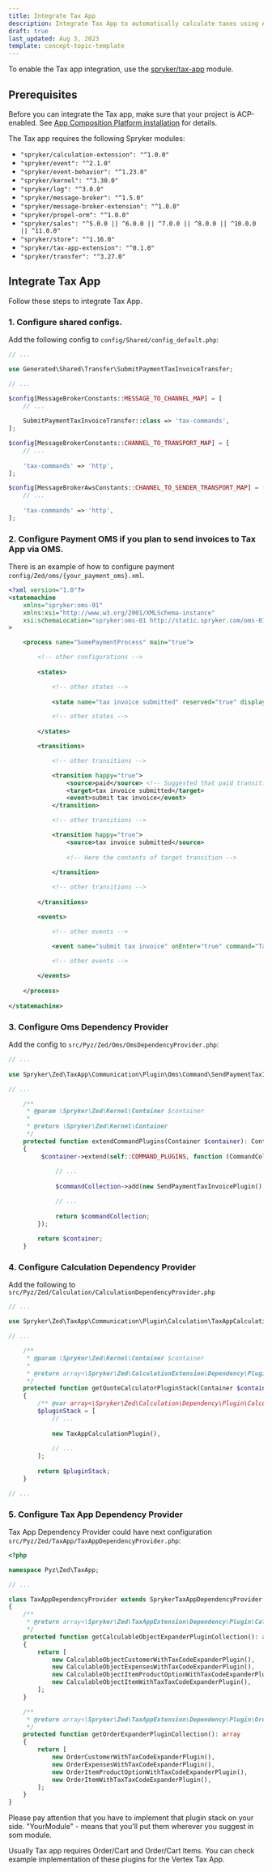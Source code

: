 ```yaml
---
title: Integrate Tax App
description: Integrate Tax App to automatically calculate taxes using Acp Apps.
draft: true
last_updated: Aug 3, 2023
template: concept-topic-template
---
```


To enable the Tax app integration, use the [spryker/tax-app](https://github.com/spryker/tax-app) module.

## Prerequisites

Before you can integrate the Tax app, make sure that your project is ACP-enabled. See [App Composition Platform installation](/docs/acp/user/app-composition-platform-installation.html) for details.

The Tax app requires the following Spryker modules:

  *  `"spryker/calculation-extension": "^1.0.0"`
  *  `"spryker/event": "^2.1.0"`
  *  `"spryker/event-behavior": "^1.23.0"`
  *  `"spryker/kernel": "^3.30.0"`
  *  `"spryker/log": "^3.0.0"`
  *  `"spryker/message-broker": "^1.5.0"`
  *  `"spryker/message-broker-extension": "^1.0.0"`
  *  `"spryker/propel-orm": "^1.0.0"`
  *  `"spryker/sales": "^5.0.0 || ^6.0.0 || ^7.0.0 || ^8.0.0 || ^10.0.0 || ^11.0.0"`
  *  `"spryker/store": "^1.16.0"`
  *  `"spryker/tax-app-extension": "^0.1.0"`
  *  `"spryker/transfer": "^3.27.0"`

## Integrate Tax App

Follow these steps to integrate Tax App.

### 1. Configure shared configs.

Add the following config to `config/Shared/config_default.php`:

```php
// ...

use Generated\Shared\Transfer\SubmitPaymentTaxInvoiceTransfer;

// ...

$config[MessageBrokerConstants::MESSAGE_TO_CHANNEL_MAP] = [
    // ...
    
    SubmitPaymentTaxInvoiceTransfer::class => 'tax-commands',
];

$config[MessageBrokerConstants::CHANNEL_TO_TRANSPORT_MAP] = [
    // ...
    
    'tax-commands' => 'http',
];

$config[MessageBrokerAwsConstants::CHANNEL_TO_SENDER_TRANSPORT_MAP] = [
    // ...
    
    'tax-commands' => 'http',
];
```

### 2. Configure Payment OMS if you plan to send invoices to Tax App via OMS.

There is an example of how to configure payment `config/Zed/oms/{your_payment_oms}.xml`.

```xml
<?xml version="1.0"?>
<statemachine
    xmlns="spryker:oms-01"
    xmlns:xsi="http://www.w3.org/2001/XMLSchema-instance"
    xsi:schemaLocation="spryker:oms-01 http://static.spryker.com/oms-01.xsd"
>

    <process name="SomePaymentProcess" main="true">

        <!-- other configurations -->
        
        <states>

            <!-- other states -->
            
            <state name="tax invoice submitted" reserved="true" display="oms.state.paid"/>

            <!-- other states -->
            
        </states>

        <transitions>

            <!-- other transitions -->

            <transition happy="true">
                <source>paid</source> <!-- Suggested that paid transition should be the source, but it's up to you -->
                <target>tax invoice submitted</target>
                <event>submit tax invoice</event>
            </transition>

            <!-- other transitions -->

            <transition happy="true">
                <source>tax invoice submitted</source>
                
                <!-- Here the contents of target transition -->
                
            </transition>

            <!-- other transitions -->
            
        </transitions>

        <events>

            <!-- other events -->

            <event name="submit tax invoice" onEnter="true" command="TaxApp/SubmitPaymentTaxInvoice"/>

            <!-- other events -->
            
        </events>
        
    </process>
    
</statemachine>
```

### 3. Configure Oms Dependency Provider

Add the config to `src/Pyz/Zed/Oms/OmsDependencyProvider.php`:

```php
// ...
    
use Spryker\Zed\TaxApp\Communication\Plugin\Oms\Command\SendPaymentTaxInvoicePlugin;

// ...

    /**
     * @param \Spryker\Zed\Kernel\Container $container
     *
     * @return \Spryker\Zed\Kernel\Container
     */
    protected function extendCommandPlugins(Container $container): Container
    {
         $container->extend(self::COMMAND_PLUGINS, function (CommandCollectionInterface $commandCollection) {
             
             // ...
             
             $commandCollection->add(new SendPaymentTaxInvoicePlugin(), 'TaxApp/SubmitPaymentTaxInvoice');

             // ...
            
             return $commandCollection;
        });
        
        return $container;
    }

```

### 4. Configure Calculation Dependency Provider

Add the following to `src/Pyz/Zed/Calculation/CalculationDependencyProvider.php`

```php
// ...

use Spryker\Zed\TaxApp\Communication\Plugin\Calculation\TaxAppCalculationPlugin;

// ...

    /**
     * @param \Spryker\Zed\Kernel\Container $container
     *
     * @return array<\Spryker\Zed\CalculationExtension\Dependency\Plugin\CalculationPluginInterface>
     */
    protected function getQuoteCalculatorPluginStack(Container $container): array
    {
        /** @var array<\Spryker\Zed\Calculation\Dependency\Plugin\CalculationPluginInterface> $pluginStack */
        $pluginStack = [
            // ...
        
            new TaxAppCalculationPlugin(),
        
            // ...
        ];
        
        return $pluginStack;
    }

// ...
```

### 5. Configure Tax App Dependency Provider

Tax App Dependency Provider could have next configuration `src/Pyz/Zed/TaxApp/TaxAppDependencyProvider.php`:

```php
<?php

namespace Pyz\Zed\TaxApp;

// ...

class TaxAppDependencyProvider extends SprykerTaxAppDependencyProvider
{
    /**
     * @return array<\Spryker\Zed\TaxAppExtension\Dependency\Plugin\CalculableObjectTaxAppExpanderPluginInterface>
     */
    protected function getCalculableObjectExpanderPluginCollection(): array
    {
        return [
            new CalculableObjectCustomerWithTaxCodeExpanderPlugin(),
            new CalculableObjectExpensesWithTaxCodeExpanderPlugin(),
            new CalculableObjectItemProductOptionWithTaxCodeExpanderPlugin(),
            new CalculableObjectItemWithTaxTaxCodeExpanderPlugin(),
        ];
    }

    /**
     * @return array<\Spryker\Zed\TaxAppExtension\Dependency\Plugin\OrderTaxAppExpanderPluginInterface>
     */
    protected function getOrderExpanderPluginCollection(): array
    {
        return [
            new OrderCustomerWithTaxCodeExpanderPlugin(),
            new OrderExpensesWithTaxCodeExpanderPlugin(),
            new OrderItemProductOptionWithTaxCodeExpanderPlugin(),
            new OrderItemWithTaxTaxCodeExpanderPlugin(),
        ];
    }
}
```

Please pay attention that you have to implement that plugin stack on your side.
"YourModule" - means that you'll put them wherever you suggest in som module.

Usually Tax app requires Order/Cart and Order/Cart Items. You can check example implementation of these plugins for the Vertex Tax App.



